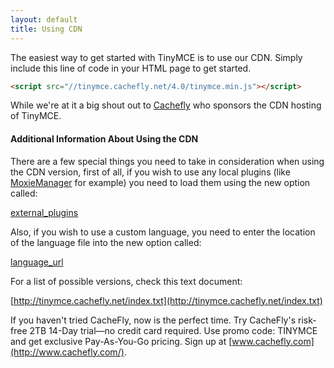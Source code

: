 ```yaml
---
layout: default
title: Using CDN
---
```


The easiest way to get started with TinyMCE is to use our CDN. Simply include this line of code in your HTML page to get started.

```html
<script src="//tinymce.cachefly.net/4.0/tinymce.min.js"></script>
```

While we're at it a big shout out to [Cachefly](http://www.cachefly.com/) who sponsors the CDN hosting of TinyMCE.

#### Additional Information About Using the CDN

There are a few special things you need to take in consideration when using the CDN version, first of all, if you wish to use any local plugins (like [MoxieManager](http://www.moxiemanager.com/?_ga=1.50414505.1485359142.1444845779) for example) you need to load them using the new option called:

[external_plugins](http://www.tinymce.com/wiki.php/Configuration:external_plugins)

Also, if you wish to use a custom language, you need to enter the location of the language file into the new option called:

[language_url](http://www.tinymce.com/wiki.php/Configuration:language_url)

For a list of possible versions, check this text document:

[http://tinymce.cachefly.net/index.txt](http://tinymce.cachefly.net/index.txt)

If you haven't tried CacheFly, now is the perfect time. Try CacheFly's risk-free 2TB 14-Day trial—no credit card required. Use promo code: TINYMCE and get exclusive Pay-As-You-Go pricing. Sign up at [www.cachefly.com](http://www.cachefly.com/).
